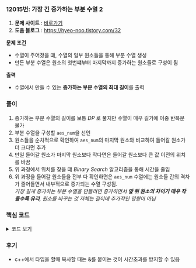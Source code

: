 ### 12015번: 가장 긴 증가하는 부분 수열 2

1. **문제 사이트** : [바로가기](https://www.acmicpc.net/problem/12015)
2. **도움 블로그** : https://hyeo-noo.tistory.com/32

**문제 조건**
- 수열이 주어졌을 떄, 수열의 일부 원소들을 통해 부분 수열 생성
- 만든 부분 수열은 원소의 첫번쨰부터 마지막까지 증가하는 원소들로 구성이 됨

**출력**  
- 수열에서 만들 수 있는 **증가하는 부분 수열의 최대 길이**를 출력

### 풀이
1. 증가하는 부분 수열의 길이를 보통 _DP_ 로 풀지만 수열이 매우 길기에 이중 반복문 불가
2. 부분 수열을 구성할 `aes_num`을 선언
3. 원소들을 순차적으로 확인하여 `aes_num`의 마지막 원소와 비교하여 들어갈 원소가 더 크다면 추가
4. 만일 들어갈 원소가 마지막 원소보다 작다면은 들어갈 원소보다 큰 값 이전의 위치를 바꿈
5. 위 과정에서 위치를 찾을 떄 _Binary Search_ 알고리즘을 통해 시간을 줄임
6. 위 과정을 들어갈 원소들을 전부 다 확인하면은 `aes_num` 수열에는 원소들 간의 격차가 줄어들면서 내부적으로 증가되는 수열 구성됨.  
_가장 길게 증가하는 부분 수열을 만들려면 증가하면서 **앞 뒤 원소의 차이가 매우 작을수록 유리**, 원소를 바꾸는 것 자체는 길이에 추가적인 영향이 아님_

### 핵심 코드

<details>
<summary>코드 보기</summary>

```cpp
int lowerBound(vector<int> &num, int k) {
    int l = 0;
    int r = num.size() - 1;
    int half = r;
    
    while(l < r) {
        half = (l + r) / 2;
        
        if(k > num[half])
            l = half + 1;
        else
            r = half;
    }
    
    return r;
}
```
- 부분 수열과 넣을 원소 값을 매개변수로 입력받아, 넣을 원소 값이 부분 수열에 어느 위치에 넣어야 하는지를 결정하는 함수
- 넣을 위치는 해당 원소 값보다 큰 값 이전의 위치에 바꿀 것이며, 탐색 과정을 _Binary Search_ 방법으로 구성
- 일반적인 코드 구성이라 추가적인 설명은 안함

```cpp
void solve() {
    int ans = 1;
    aes_num.push_back(v[0]);
    
    for(int i = 1; i < n; i++) {
        if(v[i] > aes_num.back()) {
            aes_num.push_back(v[i]);
            continue;
        }
        int idx = lowerBound(aes_num, v[i]);
        // int idx = lower_bound(aes_num.begin(), aes_num.end(), v[i]) - aes_num.begin(); // 내장함수
        aes_num[idx] = v[i];
    }
    
    cout << aes_num.size() << '\n';
}
```
- `aes_num` 배열에 첫번째 원소값을 저장
- 이후 추가할 원소부터 마지막까지 원소값을 비교하여 `aes_num`에 추가하거나 값을 바꿀것인지 결정
- `aes_num`의 마지막 원소 값보다 넣을 원소 값이 더 크면은 값을 추가
- `aes_num`의 마지막 원소 값보다 넣을 원소 값이 더 작으면은 `lowerBound()`를 이용하여 바꿀 위치 값을 반환 받음
- 본 코드에서는 직접 코드로 작성했지만, `lower_bound(시작, 종료, 찾고자하는 값)-시작` 을 하는 값과 동일
- 반환 받은 위치에 넣을 원소 값을 저장
- 이후 모든 원소들을 다 확인 한 후에 `aes_num`의 길이를 출력

</details>

### 후기
- c++에서 타입을 할때 복사할 때는 &를 붙이는 것이 시간초과를 방지할 수 있음